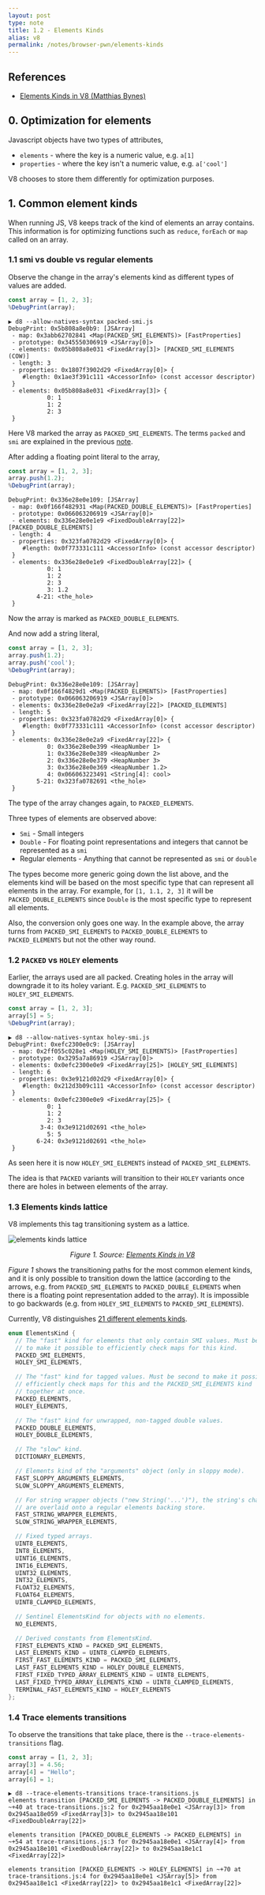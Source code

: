 ```yaml
---
layout: post
type: note
title: 1.2 - Elements Kinds
alias: v8
permalink: /notes/browser-pwn/elements-kinds
---
```


## References
* [Elements Kinds in V8 (Matthias Bynes)](https://v8.dev/blog/elements-kinds)

## 0. Optimization for elements
Javascript objects have two types of attributes,
* `elements` - where the key is a numeric value, e.g. `a[1]`
* `properties` - where the key isn't a numeric value, e.g. `a['cool']`

V8 chooses to store them differently for optimization purposes.

## 1. Common element kinds
When running JS, V8 keeps track of the kind of elements an array contains. This information is for optimizing functions such as `reduce`, `forEach` or `map` called on an array. 

### 1.1 smi vs double vs regular elements
Observe the change in the array's elements kind as different types of values are added.

```js
const array = [1, 2, 3];
%DebugPrint(array);
```

```
▶ d8 --allow-natives-syntax packed-smi.js
DebugPrint: 0x5b808a8e0b9: [JSArray]
 - map: 0x3abb62702841 <Map(PACKED_SMI_ELEMENTS)> [FastProperties]
 - prototype: 0x345550306919 <JSArray[0]>
 - elements: 0x05b808a8e031 <FixedArray[3]> [PACKED_SMI_ELEMENTS (COW)]
 - length: 3
 - properties: 0x1807f3902d29 <FixedArray[0]> {
    #length: 0x1ae3f391c111 <AccessorInfo> (const accessor descriptor)
 }
 - elements: 0x05b808a8e031 <FixedArray[3]> {
           0: 1
           1: 2
           2: 3
 }
```

Here V8 marked the array as `PACKED_SMI_ELEMENTS`. The terms `packed` and `smi` are explained in the previous [note](js-objects#3-elements).

After adding a floating point literal to the array,

```js
const array = [1, 2, 3];
array.push(1.2);
%DebugPrint(array);
```

```
DebugPrint: 0x336e28e0e109: [JSArray]
 - map: 0x0f166f482931 <Map(PACKED_DOUBLE_ELEMENTS)> [FastProperties]
 - prototype: 0x066063206919 <JSArray[0]>
 - elements: 0x336e28e0e1e9 <FixedDoubleArray[22]> [PACKED_DOUBLE_ELEMENTS]
 - length: 4
 - properties: 0x323fa0782d29 <FixedArray[0]> {
    #length: 0x0f773331c111 <AccessorInfo> (const accessor descriptor)
 }
 - elements: 0x336e28e0e1e9 <FixedDoubleArray[22]> {
           0: 1
           1: 2
           2: 3
           3: 1.2
        4-21: <the_hole>
 }
```

Now the array is marked as `PACKED_DOUBLE_ELEMENTS`.

And now add a string literal,

```js
const array = [1, 2, 3];
array.push(1.2);
array.push('cool');
%DebugPrint(array);
```

```
DebugPrint: 0x336e28e0e109: [JSArray]
 - map: 0x0f166f4829d1 <Map(PACKED_ELEMENTS)> [FastProperties]
 - prototype: 0x066063206919 <JSArray[0]>
 - elements: 0x336e28e0e2a9 <FixedArray[22]> [PACKED_ELEMENTS]
 - length: 5
 - properties: 0x323fa0782d29 <FixedArray[0]> {
    #length: 0x0f773331c111 <AccessorInfo> (const accessor descriptor)
 }
 - elements: 0x336e28e0e2a9 <FixedArray[22]> {
           0: 0x336e28e0e399 <HeapNumber 1>
           1: 0x336e28e0e389 <HeapNumber 2>
           2: 0x336e28e0e379 <HeapNumber 3>
           3: 0x336e28e0e369 <HeapNumber 1.2>
           4: 0x066063223491 <String[4]: cool>
        5-21: 0x323fa0782691 <the_hole>
 }
```

The type of the array changes again, to `PACKED_ELEMENTS`.

Three types of elements are observed above:
* `Smi` - Small integers
* `Double` - For floating point representations and integers that cannot be represented as a `smi`
*  Regular elements - Anything that cannot be represented as `smi` or `double`

The types become more generic going down the list above, and the elements kind will be based on the most specific type that can represent all elements in the array. For example, for `[1, 1.1, 2, 3]` it will be `PACKED_DOUBLE_ELEMENTS` since `Double` is the most specific type to represent all elements.

Also, the conversion only goes one way. In the example above, the array turns from `PACKED_SMI_ELEMENTS` to `PACKED_DOUBLE_ELEMENTS` to `PACKED_ELEMENTS` but not the other way round.

### 1.2 `PACKED` vs `HOLEY` elements
Earlier, the arrays used are all packed. Creating holes in the array will downgrade it to its holey variant. E.g. `PACKED_SMI_ELEMENTS` to `HOLEY_SMI_ELEMENTS`.

```js
const array = [1, 2, 3];
array[5] = 5;
%DebugPrint(array);
```

```
▶ d8 --allow-natives-syntax holey-smi.js
DebugPrint: 0xefc2300e0c9: [JSArray]
 - map: 0x2ff055c028e1 <Map(HOLEY_SMI_ELEMENTS)> [FastProperties]
 - prototype: 0x3295a7a86919 <JSArray[0]>
 - elements: 0x0efc2300e0e9 <FixedArray[25]> [HOLEY_SMI_ELEMENTS]
 - length: 6
 - properties: 0x3e9121d02d29 <FixedArray[0]> {
    #length: 0x212d3b09c111 <AccessorInfo> (const accessor descriptor)
 }
 - elements: 0x0efc2300e0e9 <FixedArray[25]> {
           0: 1
           1: 2
           2: 3
         3-4: 0x3e9121d02691 <the_hole>
           5: 5
        6-24: 0x3e9121d02691 <the_hole>
 }
```

As seen here it is now `HOLEY_SMI_ELEMENTS` instead of `PACKED_SMI_ELEMENTS`.

The idea is that `PACKED` variants will transition to their `HOLEY` variants once there are holes in between elements of the array.

### 1.3 Elements kinds lattice
V8 implements this tag transitioning system as a lattice.

![elements kinds lattice](https://v8.dev/_img/elements-kinds/lattice.svg)
<p align="center"><i>Figure 1. Source: <a href="https://v8.dev/blog/elements-kinds">Elements Kinds in V8</a></i></p>

*Figure 1* shows the transitioning paths for the most common element kinds, and it is only possible to transition down the lattice (according to the arrows, e.g. from `PACKED_SMI_ELEMENTS` to `PACKED_DOUBLE_ELEMENTS` when there is a floating point representation added to the array). It is impossible to go backwards (e.g. from `HOLEY_SMI_ELEMENTS` to `PACKED_SMI_ELEMENTS`).

Currently, V8 distinguishes [21 different elements kinds](https://v8.dev/blog/elements-kinds).

```cpp
enum ElementsKind {
  // The "fast" kind for elements that only contain SMI values. Must be first
  // to make it possible to efficiently check maps for this kind.
  PACKED_SMI_ELEMENTS,
  HOLEY_SMI_ELEMENTS,

  // The "fast" kind for tagged values. Must be second to make it possible to
  // efficiently check maps for this and the PACKED_SMI_ELEMENTS kind
  // together at once.
  PACKED_ELEMENTS,
  HOLEY_ELEMENTS,

  // The "fast" kind for unwrapped, non-tagged double values.
  PACKED_DOUBLE_ELEMENTS,
  HOLEY_DOUBLE_ELEMENTS,

  // The "slow" kind.
  DICTIONARY_ELEMENTS,

  // Elements kind of the "arguments" object (only in sloppy mode).
  FAST_SLOPPY_ARGUMENTS_ELEMENTS,
  SLOW_SLOPPY_ARGUMENTS_ELEMENTS,

  // For string wrapper objects ("new String('...')"), the string's characters
  // are overlaid onto a regular elements backing store.
  FAST_STRING_WRAPPER_ELEMENTS,
  SLOW_STRING_WRAPPER_ELEMENTS,

  // Fixed typed arrays.
  UINT8_ELEMENTS,
  INT8_ELEMENTS,
  UINT16_ELEMENTS,
  INT16_ELEMENTS,
  UINT32_ELEMENTS,
  INT32_ELEMENTS,
  FLOAT32_ELEMENTS,
  FLOAT64_ELEMENTS,
  UINT8_CLAMPED_ELEMENTS,

  // Sentinel ElementsKind for objects with no elements.
  NO_ELEMENTS,

  // Derived constants from ElementsKind.
  FIRST_ELEMENTS_KIND = PACKED_SMI_ELEMENTS,
  LAST_ELEMENTS_KIND = UINT8_CLAMPED_ELEMENTS,
  FIRST_FAST_ELEMENTS_KIND = PACKED_SMI_ELEMENTS,
  LAST_FAST_ELEMENTS_KIND = HOLEY_DOUBLE_ELEMENTS,
  FIRST_FIXED_TYPED_ARRAY_ELEMENTS_KIND = UINT8_ELEMENTS,
  LAST_FIXED_TYPED_ARRAY_ELEMENTS_KIND = UINT8_CLAMPED_ELEMENTS,
  TERMINAL_FAST_ELEMENTS_KIND = HOLEY_ELEMENTS
};
```

### 1.4 Trace elements transitions
To observe the transitions that take place, there is the `--trace-elements-transitions` flag.

```js
const array = [1, 2, 3];
array[3] = 4.56;
array[4] = "Hello";
array[6] = 1;
```

```
▶ d8 --trace-elements-transitions trace-transitions.js
elements transition [PACKED_SMI_ELEMENTS -> PACKED_DOUBLE_ELEMENTS] in ~+40 at trace-transitions.js:2 for 0x2945aa18e0e1 <JSArray[3]> from 0x2945aa18e059 <FixedArray[3]> to 0x2945aa18e101 <FixedDoubleArray[22]>

elements transition [PACKED_DOUBLE_ELEMENTS -> PACKED_ELEMENTS] in ~+54 at trace-transitions.js:3 for 0x2945aa18e0e1 <JSArray[4]> from 0x2945aa18e101 <FixedDoubleArray[22]> to 0x2945aa18e1c1 <FixedArray[22]>

elements transition [PACKED_ELEMENTS -> HOLEY_ELEMENTS] in ~+70 at trace-transitions.js:4 for 0x2945aa18e0e1 <JSArray[5]> from 0x2945aa18e1c1 <FixedArray[22]> to 0x2945aa18e1c1 <FixedArray[22]>
```
